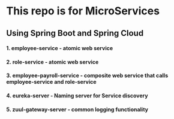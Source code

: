 # This repo is for MicroServices
## Using Spring Boot and Spring Cloud
#### 1. employee-service - atomic web service
#### 2. role-service - atomic web service
#### 3. employee-payroll-service - composite web service that calls employee-service and role-service
#### 4. eureka-server - Naming server for Service discovery
#### 5. zuul-gateway-server - common logging functionality
